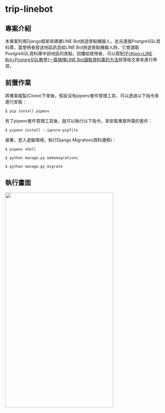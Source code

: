 # trip-linebot #

## 專案介紹 ##

本專案利用Django框架來建置LINE Bot旅遊景點機器人，並且連接PostgreSQL資料庫，當使用者發送地區訊息給LINE Bot旅遊景點機器人時，它會讀取PostgreSQL資料庫中該地區的景點，回覆給使用者，可以搭配[[Python+LINE Bot+PostgreSQL教學]一篇搞懂LINE Bot讀取資料庫的方法](https://www.learncodewithmike.com/2020/07/python-line-bot-connect-postgresql.html)部落格文章來進行學習。

## 前置作業 ##

將專案複製(Clone)下來後，假設沒有pipenv套件管理工具，可以透過以下指令來進行安裝：

`$ pip install pipenv`

有了pipenv套件管理工具後，就可以執行以下指令，來安裝專案所需的套件：

`$ pipenv install --ignore-pipfile`

接著，登入虛擬環境，執行Django Migration(資料遷移)：

`$ pipenv shell`

`$ python manage.py makemigrations`

`$ python manage.py migrate`

## 執行畫面 ##

<img src="https://1.bp.blogspot.com/-pWJU4hLsDTs/XxQcNVZISrI/AAAAAAAADn8/IllMA7bL6-ENHBVLq4bwaq4MsVYBZ--jgCPcBGAsYHg/s2048/python_line_bot_connect_postgresql.jpg" width="350" height="700" />